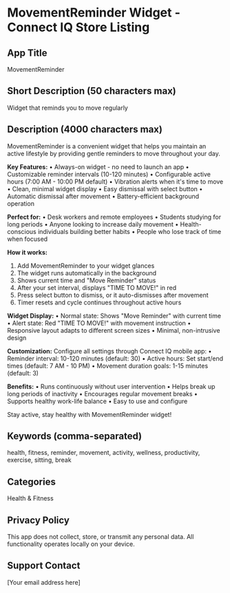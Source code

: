 # MovementReminder Widget - Connect IQ Store Listing

## App Title
MovementReminder

## Short Description (50 characters max)
Widget that reminds you to move regularly

## Description (4000 characters max)
MovementReminder is a convenient widget that helps you maintain an active lifestyle by providing gentle reminders to move throughout your day.

**Key Features:**
• Always-on widget - no need to launch an app
• Customizable reminder intervals (10-120 minutes)
• Configurable active hours (7:00 AM - 10:00 PM default)
• Vibration alerts when it's time to move
• Clean, minimal widget display
• Easy dismissal with select button
• Automatic dismissal after movement
• Battery-efficient background operation

**Perfect for:**
• Desk workers and remote employees
• Students studying for long periods
• Anyone looking to increase daily movement
• Health-conscious individuals building better habits
• People who lose track of time when focused

**How it works:**
1. Add MovementReminder to your widget glances
2. The widget runs automatically in the background
3. Shows current time and "Move Reminder" status
4. After your set interval, displays "TIME TO MOVE!" in red
5. Press select button to dismiss, or it auto-dismisses after movement
6. Timer resets and cycle continues throughout active hours

**Widget Display:**
• Normal state: Shows "Move Reminder" with current time
• Alert state: Red "TIME TO MOVE!" with movement instruction
• Responsive layout adapts to different screen sizes
• Minimal, non-intrusive design

**Customization:**
Configure all settings through Connect IQ mobile app:
• Reminder interval: 10-120 minutes (default: 30)
• Active hours: Set start/end times (default: 7 AM - 10 PM)
• Movement duration goals: 1-15 minutes (default: 3)

**Benefits:**
• Runs continuously without user intervention
• Helps break up long periods of inactivity
• Encourages regular movement breaks
• Supports healthy work-life balance
• Easy to use and configure

Stay active, stay healthy with MovementReminder widget!

## Keywords (comma-separated)
health, fitness, reminder, movement, activity, wellness, productivity, exercise, sitting, break

## Categories
Health &amp; Fitness

## Privacy Policy
This app does not collect, store, or transmit any personal data. All functionality operates locally on your device.

## Support Contact
[Your email address here]
